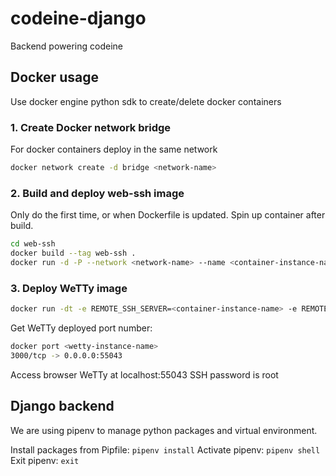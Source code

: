 # codeine-django

Backend powering codeine

## Docker usage

Use docker engine python sdk to create/delete docker containers

### 1. Create Docker network bridge

For docker containers deploy in the same network

```bash
docker network create -d bridge <network-name>
```

### 2. Build and deploy web-ssh image

Only do the first time, or when Dockerfile is updated. Spin up container after build.

```bash
cd web-ssh
docker build --tag web-ssh .
docker run -d -P --network <network-name> --name <container-instance-name> web-ssh
```

### 3. Deploy WeTTy image

```bash
docker run -dt -e REMOTE_SSH_SERVER=<container-instance-name> -e REMOTE_SSH_PORT=22 -e REMOTE_SSH_USER=root -p 3000 --name <wetty-instance-name> --network <network-name> svenihoney/wetty
```

Get WeTTy deployed port number:

```bash
docker port <wetty-instance-name>
3000/tcp -> 0.0.0.0:55043
```

Access browser WeTTy at localhost:55043
SSH password is root

## Django backend

We are using pipenv to manage python packages and virtual environment.

Install packages from Pipfile: `pipenv install`
Activate pipenv: `pipenv shell`
Exit pipenv: `exit`
